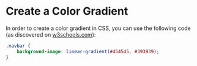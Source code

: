 # Create a Color Gradient

In order to create a color gradient in CSS, you can use the following code (as discovered on [w3schools.com](https://www.w3schools.com/css/css3_gradients.asp)):

```css
.navbar {
    background-image: linear-gradient(#454545, #393939);
}
```
